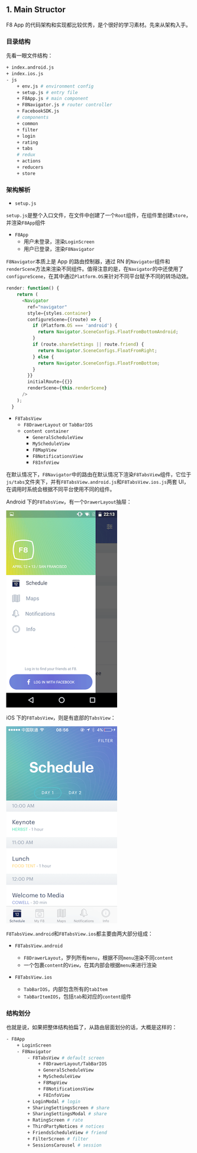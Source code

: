 ## 1. Main Structor

F8 App 的代码架构和实现都比较优秀，是个很好的学习素材。先来从架构入手。

### 目录结构

先看一眼文件结构：

```bash
+ index.android.js
+ index.ios.js
- js
    + env.js # environment config
    + setup.js # entry file
    + F8App.js # main component
    + F8Navigator.js # router controller
    + FacebookSDK.js
    # components
    + common
    + filter
    + login
    + rating
    + tabs
    # redux
    + actions
    + reducers
    + store
```

### 架构解析

- `setup.js`

`setup.js`是整个入口文件，在文件中创建了一个`Root`组件，在组件里创建`store`，并渲染`F8App`组件

- `F8App`
  - 用户未登录，渲染`LoginScreen`
  - 用户已登录，渲染`F8Navigator`

`F8Navigator`本质上是 App 的路由控制器，通过 RN 的`Navigator`组件和`renderScene`方法来渲染不同组件。值得注意的是，在`Navigator`的中还使用了`configureScene`，在其中通过`Platform.OS`来针对不同平台赋予不同的转场动效。

```javascript
render: function() {
    return (
      <Navigator
        ref="navigator"
        style={styles.container}
        configureScene={(route) => {
          if (Platform.OS === 'android') {
            return Navigator.SceneConfigs.FloatFromBottomAndroid;
          }
          if (route.shareSettings || route.friend) {
            return Navigator.SceneConfigs.FloatFromRight;
          } else {
            return Navigator.SceneConfigs.FloatFromBottom;
          }
        }}
        initialRoute={{}}
        renderScene={this.renderScene}
      />
    );
  }
```

- `F8TabsView`
  - `F8DrawerLayout` or `TabBarIOS`
  - `content container`
    - `GeneralScheduleView`
    - `MyScheduleView`
    - `F8MapView`
    - `F8NotificationsView`
    - `F8InfoView`

在默认情况下，`F8Navigator`中的路由在默认情况下渲染`F8TabsView`组件，它位于`js/tabs`文件夹下，并有`F8TabsView.android.js`和`F8TabsView.ios.js`两套 UI，在调用时系统会根据不同平台使用不同的组件。

Android 下的`F8TabsView`，有一个`DrawerLayout`抽屉：

![F8TabsView.android](src/image/f8-mainDrawerLayout-notLogin.png)

iOS 下的`F8TabsView`，则是有底部的`TabsView`：

![F8TabsView.ios](src/image/f8-tabsview-ios.png)

`F8TabsView.android`和`F8TabsView.ios`都主要由两大部分组成：

- `F8TabsView.android`
  - `F8DrawerLayout`，罗列所有`menu`，根据不同`menu`渲染不同`content`
  - 一个包裹`content`的`View`，在其内部会根据`menu`来进行渲染

- `F8TabsView.ios`
  - `TabBarIOS`，内部包含所有的`tabItem`
  - `TabBarItemIOS`，包括`tab`和对应的`content`组件

### 结构划分

也就是说，如果把整体结构拍扁了，从路由层面划分的话，大概是这样的：

```bash
- F8App
	+ LoginScreen
	- F8Navigator
		- F8TabsView # default screen
			+ F8DrawerLayout/TabBarIOS
			+ GeneralScheduleView
			+ MyScheduleView
			+ F8MapView
			+ F8NotificationsView
			+ F8InfoView
		+ LoginModal # login
		+ SharingSettingsScreen # share
		+ SharingSettingsModal # share
		+ RatingScreen # rate
		+ ThirdPartyNotices # notices
		+ FriendsScheduleView # friend
		+ FilterScreen # filter
		+ SessionsCarousel # session
```